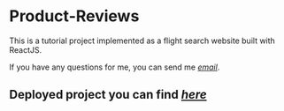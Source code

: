 # Product-Reviews

This is a tutorial project implemented as a flight search website built with ReactJS.


If you have any questions for me, you can send me *[email](roman290698@gmail.com)*.

## Deployed project you can find *[here](https://mangasarov.github.io/react-avia-search/)*
